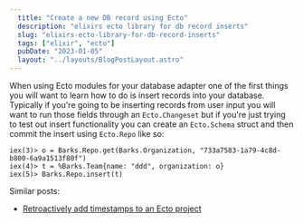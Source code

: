 ```yaml
---
  title: "Create a new DB record using Ecto"
  description: "elixirs ecto library for db record inserts"
  slug: "elixirs-ecto-library-for-db-record-inserts"
  tags: ["elixir", "ecto"]
  pubDate: "2023-01-05"
  layout: "../layouts/BlogPostLayout.astro"
---
```


When using Ecto modules for your database adapter one of the first things you will want to learn how to do is insert records into your database. Typically if you're going to be inserting records from user input you will want to run those fields through an `Ecto.Changeset` but if you're just trying to test out insert functionality you can create an `Ecto.Schema` struct and then commit the insert using `Ecto.Repo` like so:
```
iex(3)> o = Barks.Repo.get(Barks.Organization, "733a7583-1a79-4c8d-b800-6a9a1513f80f")
iex(4)> t = %Barks.Team{name: "ddd", organization: o}
iex(5)> Barks.Repo.insert(t)
```

Similar posts:
- [Retroactively add timestamps to an Ecto project](https://devdecks.io/2021-retroactively-add-timestamps-in-phoenix-ecto)
